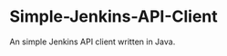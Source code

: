 Simple-Jenkins-API-Client
=========================

An simple Jenkins API client written in Java. 
